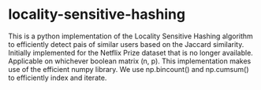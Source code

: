# locality-sensitive-hashing

This is a python implementation of the Locality Sensitive Hashing algorithm to efficiently detect pais of similar users based on the Jaccard similarity. Initially implemented for the Netflix Prize dataset that is no longer available. Applicable on whichever boolean matrix (n, p). This implementation makes use of the efficient numpy library. We use np.bincount() and np.cumsum() to efficiently index and iterate.
